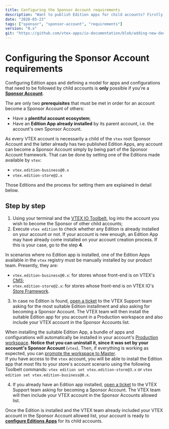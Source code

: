 ```yaml
---
title: Configuring the Sponsor Account requirements
description: "Want to publish Edition apps for child accounts? Firstly know how to configure all requirements to be a Sponsor Account."
date: "2020-03-23"
tags: ["sponsor", "sponsor-account", "requirements"]
version: "0.x"
git: "https://github.com/vtex-apps/io-documentation/blob/adding-new-docs/docs/en/Recipes/development/configuring-the-sponsor-account-requirements.md"
---
```


# Configuring the Sponsor Account requirements

Configuring Edition apps and defining a model for apps and configurations that need to be followed by child accounts is **only** possible if you're a [**Sponsor Account**](https://vtex.io/docs/concepts/sponsor-account/).

The are only two **prerequisites** that must be met in order for an account become a Sponsor Account of others: 
- Have a **plentiful account ecosystem**; 
- Have an **Edition App already installed** by its parent account, i.e. the account's own Sponsor Account.

As every VTEX account is necessarily a child of the `vtex` root Sponsor Account and the latter already has two published Edition Apps, any account can become a Sponsor Account simply by being part of the Sponsor Account framework. That can be done by setting one of the Editions made available by `vtex`:

 - `vtex.edition-business@0.x`
 - `vtex.edition-store@2.x`

Those Editions and the process for setting them are explained in detail below.

## Step by step

1. Using your terminal and the [VTEX IO Toolbelt](https://vtex.io/docs/recipes/development/vtex-io-cli-installment-and-command-reference), log into the account you wish to become the Sponsor of other child accounts;
2. Execute `vtex edition` to check whether any Edition is already installed on your account or not. If your account is new enough, an Edition App may have already come installed on your account creation process. If this is your case, go to the step **4**. 

In scenarios where no Edition app is installed, one of the Edition Apps available in the `vtex` registry must be manually installed by our product team. Presently, they are:

-   `vtex.edition-business@0.x`: for stores whose front-end is on VTEX's [CMS](https://help.vtex.com/tutorial/what-is-cms--EmO8u2WBj2W4MUQCS8262);
-   `vtex.edition-store@2.x`: for stores whose front-end is on VTEX IO's [Store Framework](https://vtex.io/docs/getting-started/build-stores-with-store-framework/1).

3. In case no Edition is found, [open a ticket](https://help-tickets.vtex.com/smartlink/sso/login/zendesk) to the VTEX Support team asking for the most suitable Edition installment and also asking for becoming a Sponsor Account. The VTEX team will then install the suitable Edition app for you account in a Production workspace and also include your VTEX account in the Sponsor Accounts list. 

<div class="alert alert-warning">
When installing the suitable Edition App, a bundle of apps and configurations will automatically be installed in your account's <a href="https://vtex.io/docs/concepts/workspace/">Production workspace</a>. <strong> Notice that you can uninstall it, since it was set by your account's Sponsor Account </strong> (<code>vtex</code>). Then, if everything is working as expected, you can <a href="https://vtex.io/docs/recipes/development/promoting-a-workspace-to-master/">promote the workspace to Master</a>.
</div>

<div class="alert alert-info">
If you have access to the <code>vtex</code> account, you will be able to install the Edition app that most fits to your store's account scenario using the following Toolbelt commands: <code>vtex edition set vtex.edition-store@3.x</code> or <code>vtex edition set vtex.edition-business@0.x</code>. 
</div>

4. If you already have an Edition app installed, [open a ticket](https://help-tickets.vtex.com/smartlink/sso/login/zendesk) to the VTEX Support team asking for becoming a Sponsor Account. The VTEX team will then include your VTEX account in the Sponsor Accounts allowed list. 

Once the Edition is installed and the VTEX team already included your VTEX account in the Sponsor Account allowed list, your account is ready to [**configure Editions Apps**](https://vtex.io/docs/recipes/development/configuring-an-edition-app/) for its child accounts.
